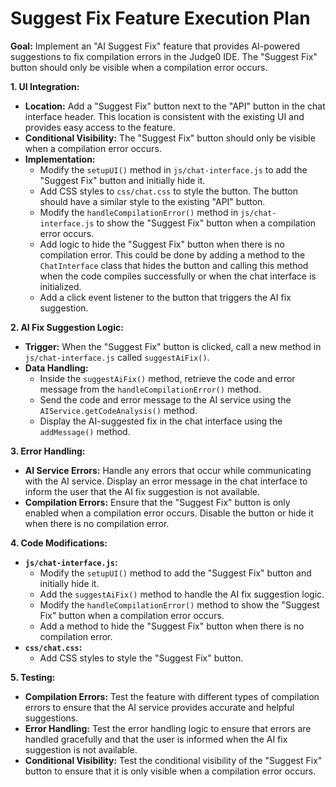 # Suggest Fix Feature Execution Plan

**Goal:** Implement an "AI Suggest Fix" feature that provides AI-powered suggestions to fix compilation errors in the Judge0 IDE. The "Suggest Fix" button should only be visible when a compilation error occurs.

**1. UI Integration:**

*   **Location:** Add a "Suggest Fix" button next to the "API" button in the chat interface header. This location is consistent with the existing UI and provides easy access to the feature.
*   **Conditional Visibility:** The "Suggest Fix" button should only be visible when a compilation error occurs.
*   **Implementation:**
    *   Modify the `setupUI()` method in `js/chat-interface.js` to add the "Suggest Fix" button and initially hide it.
    *   Add CSS styles to `css/chat.css` to style the button. The button should have a similar style to the existing "API" button.
    *   Modify the `handleCompilationError()` method in `js/chat-interface.js` to show the "Suggest Fix" button when a compilation error occurs.
    *   Add logic to hide the "Suggest Fix" button when there is no compilation error. This could be done by adding a method to the `ChatInterface` class that hides the button and calling this method when the code compiles successfully or when the chat interface is initialized.
    *   Add a click event listener to the button that triggers the AI fix suggestion.

**2. AI Fix Suggestion Logic:**

*   **Trigger:** When the "Suggest Fix" button is clicked, call a new method in `js/chat-interface.js` called `suggestAiFix()`.
*   **Data Handling:**
    *   Inside the `suggestAiFix()` method, retrieve the code and error message from the `handleCompilationError()` method.
    *   Send the code and error message to the AI service using the `AIService.getCodeAnalysis()` method.
    *   Display the AI-suggested fix in the chat interface using the `addMessage()` method.

**3. Error Handling:**

*   **AI Service Errors:** Handle any errors that occur while communicating with the AI service. Display an error message in the chat interface to inform the user that the AI fix suggestion is not available.
*   **Compilation Errors:** Ensure that the "Suggest Fix" button is only enabled when a compilation error occurs. Disable the button or hide it when there is no compilation error.

**4. Code Modifications:**

*   **`js/chat-interface.js`:**
    *   Modify the `setupUI()` method to add the "Suggest Fix" button and initially hide it.
    *   Add the `suggestAiFix()` method to handle the AI fix suggestion logic.
    *   Modify the `handleCompilationError()` method to show the "Suggest Fix" button when a compilation error occurs.
    *   Add a method to hide the "Suggest Fix" button when there is no compilation error.
*   **`css/chat.css`:**
    *   Add CSS styles to style the "Suggest Fix" button.

**5. Testing:**

*   **Compilation Errors:** Test the feature with different types of compilation errors to ensure that the AI service provides accurate and helpful suggestions.
*   **Error Handling:** Test the error handling logic to ensure that errors are handled gracefully and that the user is informed when the AI fix suggestion is not available.
*   **Conditional Visibility:** Test the conditional visibility of the "Suggest Fix" button to ensure that it is only visible when a compilation error occurs.